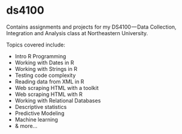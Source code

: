 # ds4100
Contains assignments and projects for my DS4100 — Data Collection, Integration and Analysis class at Northeastern University.

Topics covered include:
- Intro R Programming
- Working with Dates in R 
- Working with Strings in R
- Testing code complexity
- Reading data from XML in R
- Web scraping HTML with a toolkit
- Web scraping HTML with R 
- Working with Relational Databases
- Descriptive statistics
- Predictive Modeling
- Machine learning
- & more...
